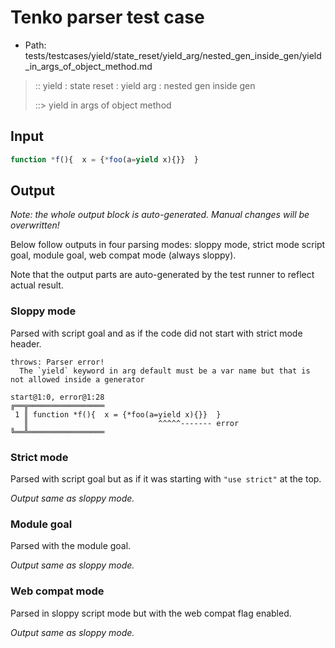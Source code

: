 # Tenko parser test case

- Path: tests/testcases/yield/state_reset/yield_arg/nested_gen_inside_gen/yield_in_args_of_object_method.md

> :: yield : state reset : yield arg : nested gen inside gen
>
> ::> yield in args of object method

## Input


`````js
function *f(){  x = {*foo(a=yield x){}}  }
`````

## Output

_Note: the whole output block is auto-generated. Manual changes will be overwritten!_

Below follow outputs in four parsing modes: sloppy mode, strict mode script goal, module goal, web compat mode (always sloppy).

Note that the output parts are auto-generated by the test runner to reflect actual result.

### Sloppy mode

Parsed with script goal and as if the code did not start with strict mode header.

`````
throws: Parser error!
  The `yield` keyword in arg default must be a var name but that is not allowed inside a generator

start@1:0, error@1:28
╔══╦═════════════════
 1 ║ function *f(){  x = {*foo(a=yield x){}}  }
   ║                             ^^^^^------- error
╚══╩═════════════════

`````

### Strict mode

Parsed with script goal but as if it was starting with `"use strict"` at the top.

_Output same as sloppy mode._

### Module goal

Parsed with the module goal.

_Output same as sloppy mode._

### Web compat mode

Parsed in sloppy script mode but with the web compat flag enabled.

_Output same as sloppy mode._
